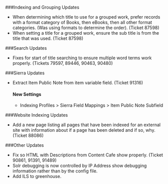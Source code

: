 ###Indexing and Grouping Updates
- When determining which title to use for a grouped work, prefer records with a format category of Books, then eBooks, then all other format categories. (Was using formats to determine the order).  (Ticket 87598)
- When setting a title for a grouped work, ensure the sub title is from the title that was used. (Ticket 87598)

###Search Updates
- Fixes for start of title searching to ensure multiple word terms work properly. (Tickets 79597, 89446, 90463, 90480)

###Sierra Updates
- Extract Item Public Note from item variable field. (Ticket 91316) 
  #### New Settings
  - Indexing Profiles > Sierra Field Mappings > Item Public Note Subfield 

###Website Indexing Updates
- Add a new page listing all pages that have been indexed for an external site with information about if a page has been deleted and if so, why. (Ticket 88086)

###Other Updates
- Fix so HTML with Descriptions from Content Cafe show properly.  (Ticket 90861, 91391, 91489)
- Solr debugging is now controlled by IP Address show debugging information rather than by the config file. 
- Add ILS to greenhouse.  